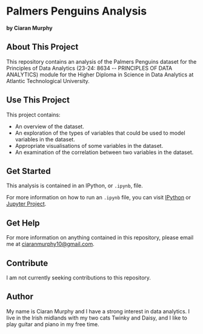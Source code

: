 # Palmers Penguins Analysis
**by Ciaran Murphy**

## About This Project
This repository contains an analysis of the Palmers Penguins dataset for the Principles of Data Analytics (23-24: 8634 -- PRINCIPLES OF DATA ANALYTICS) module for the Higher Diploma in Science in Data Analytics at Atlantic Technological University.

## Use This Project
This project contains:
* An overview of the dataset. 
* An exploration of the types of variables that could be used to model variables in the dataset. 
* Appropriate visualisations of some variables in the dataset. 
* An examination of the correlation between two variables in the dataset. 

## Get Started
This analysis is contained in an IPython, or `.ipynb`, file. 

For more information on how to run an `.ipynb` file, you can visit [IPython](https://ipython.org/) or [Jupyter Project](https://jupyter.org/). 

## Get Help
For more information on anything contained in this repository, please email me at [ciaranmurphy10@gmail.com](mailto:ciaranmurphy10@gmail.com).

## Contribute
I am not currently seeking contributions to this repository. 

## Author
My name is Ciaran Murphy and I have a strong interest in data analytics. I live in the Irish midlands with my two cats Twinky and Daisy, and I like to play guitar and piano in my free time. 